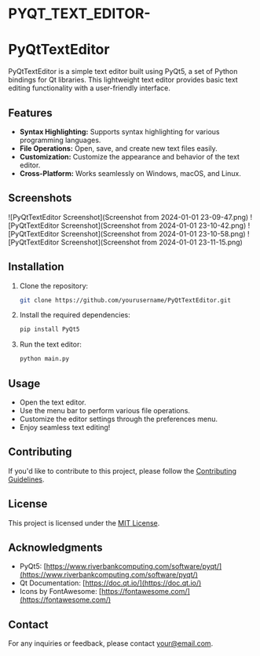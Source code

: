 # PYQT_TEXT_EDITOR-
# PyQtTextEditor

PyQtTextEditor is a simple text editor built using PyQt5, a set of Python bindings for Qt libraries. This lightweight text editor provides basic text editing functionality with a user-friendly interface.

## Features

- **Syntax Highlighting:** Supports syntax highlighting for various programming languages.
- **File Operations:** Open, save, and create new text files easily.
- **Customization:** Customize the appearance and behavior of the text editor.
- **Cross-Platform:** Works seamlessly on Windows, macOS, and Linux.

## Screenshots

![PyQtTextEditor Screenshot](Screenshot from 2024-01-01 23-09-47.png)
![PyQtTextEditor Screenshot](Screenshot from 2024-01-01 23-10-42.png)
![PyQtTextEditor Screenshot](Screenshot from 2024-01-01 23-10-58.png)
![PyQtTextEditor Screenshot](Screenshot from 2024-01-01 23-11-15.png)

## Installation

1. Clone the repository:

    ```bash
    git clone https://github.com/yourusername/PyQtTextEditor.git
    ```

2. Install the required dependencies:

    ```bash
    pip install PyQt5
    ```

3. Run the text editor:

    ```bash
    python main.py
    ```

## Usage

- Open the text editor.
- Use the menu bar to perform various file operations.
- Customize the editor settings through the preferences menu.
- Enjoy seamless text editing!

## Contributing

If you'd like to contribute to this project, please follow the [Contributing Guidelines](CONTRIBUTING.md).

## License

This project is licensed under the [MIT License](LICENSE).

## Acknowledgments

- PyQt5: [https://www.riverbankcomputing.com/software/pyqt/](https://www.riverbankcomputing.com/software/pyqt/)
- Qt Documentation: [https://doc.qt.io/](https://doc.qt.io/)
- Icons by FontAwesome: [https://fontawesome.com/](https://fontawesome.com/)

## Contact

For any inquiries or feedback, please contact [your@email.com](mailto:your@email.com).


